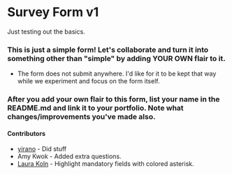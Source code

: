 # Survey Form v1

Just testing out the basics. 

### This is just a simple form! Let's collaborate and turn it into something other than "simple" by adding YOUR OWN flair to it.

- The form does not submit anywhere. I'd like for it to be kept that way while we experiment and focus on the form itself.

### After you add your own flair to this form, list your name in the README.md and link it to your portfolio. Note what changes/improvements you've made also.


#### Contributors 

 * [yirano](https://github.com/yirano) - Did stuff
 * Amy Kwok - Added extra questions.
 * [Laura Koln](https://github.com/lkoeln) - Highlight mandatory fields with colored asterisk.
 
